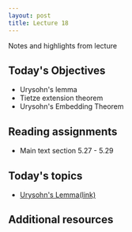 ```yaml
---
layout: post
title: Lecture 18
---
```


Notes and highlights from lecture

## Today's Objectives

* Urysohn's lemma
* Tietze extension theorem
* Urysohn's Embedding Theorem

## Reading assignments

* Main text section 5.27 - 5.29

## Today's topics
* <a target="_parent" href="https://wcasper.github.io/math414fall2022/topics/023-urysohns-lemma.html">Urysohn's Lemma(link)</a>

## Additional resources

